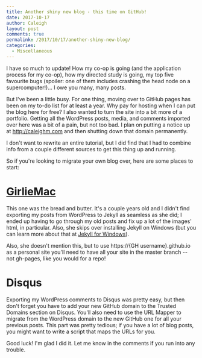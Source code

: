 ```yaml
---
title: Another shiny new blog - this time on GitHub!
date: 2017-10-17
author: Caleigh
layout: post
comments: true
permalink: /2017/10/17/another-shiny-new-blog/
categories:
  - Miscellaneous
---
```

I have so much to update! How my co-op is going (and the application process for my co-op), how my directed study is going, my top five favourite bugs (spoiler: one of them includes crashing the head node on a supercomputer!)... I owe you many, many posts.

But I've been a little busy. For one thing, moving over to GitHub pages has been on my to-do list for at least a year. Why pay for hosting when I can put the blog here for free? I also wanted to turn the site into a bit more of a portfolio. Getting all the WordPress posts, media, and comments imported over here was a bit of a pain, but not too bad. I plan on putting a notice up at http://caleighm.com and then shutting down that domain permanently.

I don't want to rewrite an entire tutorial, but I did find that I had to combine info from a couple different sources to get this thing up and running.

So if you're looking to migrate your own blog over, here are some places to start:

# [GirlieMac](http://www.girliemac.com/blog/2013/12/27/wordpress-to-jekyll/)
This one was the bread and butter. It's a couple years old and I didn't find exporting my posts from WordPress to Jekyll as seamless as she did; I ended up having to go through my old posts and fix up a lot of the images' html, in particular. Also, she skips over installing Jekyll on Windows (but you can learn more about that at [Jekyll for Windows](https://jekyllrb.com/docs/windows/)).

Also, she doesn't mention this, but to use https://{GH username}.github.io as a personal site you'll need to have all your site in the master branch -- not gh-pages, like you would for a repo!

# Disqus
Exporting my WordPress comments to Disqus was pretty easy, but then don't forget you have to add your new GitHub domain to the Trusted Domains section on Disqus. You'll also need to use the URL Mapper to migrate from the WordPress domain to the new GitHub one for all your previous posts. This part was pretty tedious; if you have a lot of blog posts, you might want to write a script that maps the URLs for you.

Good luck! I'm glad I did it. Let me know in the comments if you run into any trouble.
